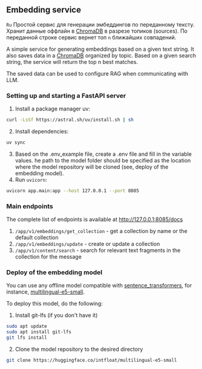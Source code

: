 ## Embedding service

`Ru` Простой сервис для генерации эмбеддингов по переданному тексту. Хранит данные оффлайн в [ChromaDB](https://www.trychroma.com/) в разрезе топиков (sources). По переданной строке сервис вернет топ `n` ближайших совпадений. 


A simple service for generating embeddings based on a given text string. It also saves data in a [ChromaDB](https://www.trychroma.com/) organized by topic. Based on a given search string, the service will return the top n best matches.

The saved data can be used to configure RAG when communicating with LLM.

### Setting up and starting a FastAPI server
1. Install a package manager uv:
```bash
curl -LsSf https://astral.sh/uv/install.sh | sh
```
2. Install dependencies:
```bash
uv sync
```
3. Based on the .env_example file, create a .env file and fill in the variable values. he path to the model folder should be specified as the location where the model repository will be cloned (see, deploy of the embedding model).
4. Run `uvicorn`:
```bash
uvicorn app.main:app --host 127.0.0.1 --port 8085
```

### Main endpoints
The complete list of endpoints is available at http://127.0.0.1:8085/docs

1. `/app/v1/embeddings/get_collection` - get a collection by name or the default collection
2. `/app/v1/embeddings/update` - create or update a collection
3. `/app/v1/content/search` - search for relevant text fragments in the collection for the message

### Deploy of the embedding model
You can use any offline model compatible with [sentence_transformers](https://pypi.org/project/sentence-transformers/), for instance, [multilingual-e5-small](https://huggingface.co/intfloat/multilingual-e5-small).

To deploy this model, do the following:
1. Install git-lfs (if you don't have it)
```bash
sudo apt update
sudo apt install git-lfs
git lfs install
```

2. Clone the model repository to the desired directory
```bash
git clone https://huggingface.co/intfloat/multilingual-e5-small
```
